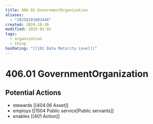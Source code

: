 ```yaml
---
title: 406.01 GovernmentOrganization
aliases:
  - "20250101002446"
created: 2024-10-26
modified: 2025-01-01
tags:
  - organization
  - thing
hasRating: "[[101 Data Maturity Level]]"
---
```

# 406.01 GovernmentOrganization
## Potential Actions
- stewards [[404.06 Asset]]
- employs [[1504 Public service|Public servants]]
- enables [[401 Action]]
